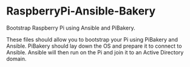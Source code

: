 # RaspberryPi-Ansible-Bakery
Bootstrap Raspberry Pi using Ansible and PiBakery.

These files should allow you to bootstrap your Pi using PiBakery and Ansible.  PiBakery should lay down the OS and prepare it to connect to Ansible.  Ansible will then run on the Pi and join it to an Active Directory domain.
